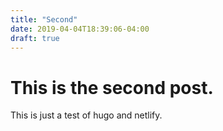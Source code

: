 ```yaml
---
title: "Second"
date: 2019-04-04T18:39:06-04:00
draft: true
---
```


# This is the second post.

This is just a test of hugo and netlify.

